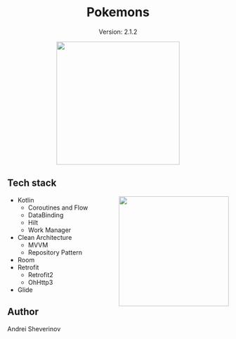 <h1 align ="center">  Pokemons </h1>
<p align="center">Version: 2.1.2</p>
<p align ="center">
<img src="https://github.com/NenEssence/Pokemons/assets/143894873/085ff96a-2709-4d59-8577-3cd07e4a7e49" align="center" width="280"/>
</p>


## Tech stack


<img src="https://github.com/NenEssence/Pokemons/assets/143894873/bdf5c280-82ba-46fc-8e4e-2953ca440773" align="right" width="250"/>

- Kotlin
    - Coroutines and Flow
    - DataBinding
    - Hilt
    - Work Manager
- Clean Architecture
    - MVVM
    - Repository Pattern
- Room
- Retrofit
    - Retrofit2
    - OhHttp3
- Glide


## Author

Andrei Sheverinov
